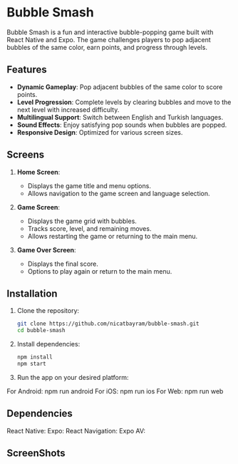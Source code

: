 # Bubble Smash

Bubble Smash is a fun and interactive bubble-popping game built with React Native and Expo. The game challenges players to pop adjacent bubbles of the same color, earn points, and progress through levels.

## Features

- **Dynamic Gameplay**: Pop adjacent bubbles of the same color to score points.
- **Level Progression**: Complete levels by clearing bubbles and move to the next level with increased difficulty.
- **Multilingual Support**: Switch between English and Turkish languages.
- **Sound Effects**: Enjoy satisfying pop sounds when bubbles are popped.
- **Responsive Design**: Optimized for various screen sizes.

## Screens

1. **Home Screen**: 
   - Displays the game title and menu options.
   - Allows navigation to the game screen and language selection.

2. **Game Screen**:
   - Displays the game grid with bubbles.
   - Tracks score, level, and remaining moves.
   - Allows restarting the game or returning to the main menu.

3. **Game Over Screen**:
   - Displays the final score.
   - Options to play again or return to the main menu.

## Installation

1. Clone the repository:
   ```bash
   git clone https://github.com/nicatbayram/bubble-smash.git
   cd bubble-smash
    ```

2. Install dependencies:
   ```bash
   npm install
   npm start
    ```

3. Run the app on your desired platform:

For Android: npm run android
For iOS: npm run ios
For Web: npm run web

## Dependencies

React Native: 
Expo: 
React Navigation: 
Expo AV: 

## ScreenShots
